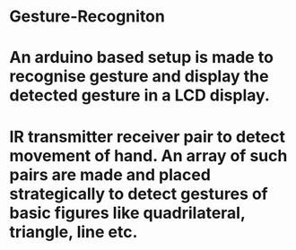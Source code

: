 # Gesture-Recogniton
# An arduino based setup is made to recognise gesture and display the detected gesture in a LCD display. 
# IR transmitter receiver pair to detect movement of hand. An array of such pairs are made and placed strategically to  detect gestures of basic figures like quadrilateral, triangle, line etc.
